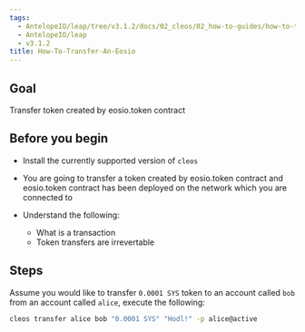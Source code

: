 ```yaml
---
tags:
  - AntelopeIO/leap/tree/v3.1.2/docs/02_cleos/02_how-to-guides/how-to-transfer-an-eosio.token-token.md
  - AntelopeIO/leap
  - v3.1.2
title: How-To-Transfer-An-Eosio
---
```

## Goal

Transfer token created by eosio.token contract

## Before you begin

* Install the currently supported version of `cleos`

* You are going to transfer a token created by eosio.token contract and eosio.token contract has been deployed on the network which you are connected to

* Understand the following:
  * What is a transaction
  * Token transfers are irrevertable 

## Steps

Assume you would like to transfer `0.0001 SYS` token to an account called `bob` from an account called `alice`, execute the following:

```sh
cleos transfer alice bob "0.0001 SYS" "Hodl!" -p alice@active
```
